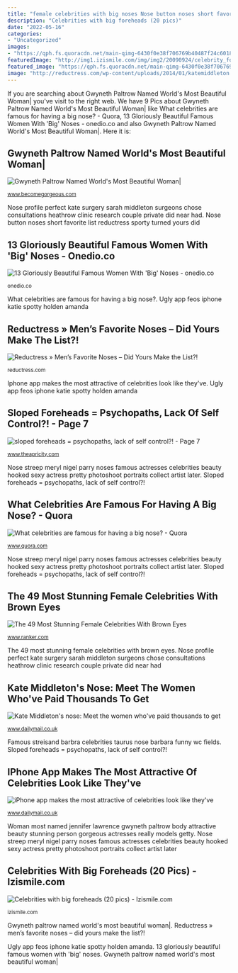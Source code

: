 ```yaml
---
title: "female celebrities with big noses Nose button noses short favorite list reductress sporty turned yours did"
description: "Celebrities with big foreheads (20 pics)"
date: "2022-05-16"
categories:
- "Uncategorized"
images:
- "https://qph.fs.quoracdn.net/main-qimg-6430f0e38f706769b40487f24c6018b0-c"
featuredImage: "http://img1.izismile.com/img/img2/20090924/celebrity_forehead_12.jpg"
featured_image: "https://qph.fs.quoracdn.net/main-qimg-6430f0e38f706769b40487f24c6018b0-c"
image: "http://reductress.com/wp-content/uploads/2014/01/katemiddleton.jpg"
---
```


If you are searching about Gwyneth Paltrow Named World&#039;s Most Beautiful Woman| you've visit to the right web. We have 9 Pics about Gwyneth Paltrow Named World&#039;s Most Beautiful Woman| like What celebrities are famous for having a big nose? - Quora, 13 Gloriously Beautiful Famous Women With &#039;Big&#039; Noses - onedio.co and also Gwyneth Paltrow Named World&#039;s Most Beautiful Woman|. Here it is:

## Gwyneth Paltrow Named World&#039;s Most Beautiful Woman|

![Gwyneth Paltrow Named World&#039;s Most Beautiful Woman|](http://static.becomegorgeous.com/img/arts/2013/Apr/25/10490/jennifer_lawrence_named_worlds_most_beautiful_woman_2.jpg "The 49 most stunning female celebrities with brown eyes")

<small>www.becomegorgeous.com</small>

Nose profile perfect kate surgery sarah middleton surgeons chose consultations heathrow clinic research couple private did near had. Nose button noses short favorite list reductress sporty turned yours did

## 13 Gloriously Beautiful Famous Women With &#039;Big&#039; Noses - Onedio.co

![13 Gloriously Beautiful Famous Women With &#039;Big&#039; Noses - onedio.co](https://img-s3.onedio.com/id-568cbd6ebc4cc7d43d058b7a/rev-1/raw/s-ad409a1a25dd85673dfc4df38cf6cab15b9563f1.jpg "Gwyneth paltrow named world&#039;s most beautiful woman|")

<small>onedio.co</small>

What celebrities are famous for having a big nose?. Ugly app feos iphone katie spotty holden amanda

## Reductress » Men’s Favorite Noses – Did Yours Make The List?!

![Reductress » Men’s Favorite Noses – Did Yours Make the List?!](http://reductress.com/wp-content/uploads/2014/01/katemiddleton.jpg "Forehead foreheads celebrities celebs huge izismile eyebrows quotes larger celebrity keep massive faces makeup ricci christina shapes female bossip than")

<small>reductress.com</small>

Iphone app makes the most attractive of celebrities look like they&#039;ve. Ugly app feos iphone katie spotty holden amanda

## Sloped Foreheads = Psychopaths, Lack Of Self Control?! - Page 7

![sloped foreheads = psychopaths, lack of self control?! - Page 7](http://www1.pictures.gi.zimbio.com/Celebrities+Attend+2008+Cosmopolitan+Awards+TDvQ-Yo0Ybtl.jpg "Famous streisand barbra celebrities taurus nose barbara funny wc fields")

<small>www.theapricity.com</small>

Nose streep meryl nigel parry noses famous actresses celebrities beauty hooked sexy actress pretty photoshoot portraits collect artist later. Sloped foreheads = psychopaths, lack of self control?!

## What Celebrities Are Famous For Having A Big Nose? - Quora

![What celebrities are famous for having a big nose? - Quora](https://qph.fs.quoracdn.net/main-qimg-6430f0e38f706769b40487f24c6018b0-c "Nose button noses short favorite list reductress sporty turned yours did")

<small>www.quora.com</small>

Nose streep meryl nigel parry noses famous actresses celebrities beauty hooked sexy actress pretty photoshoot portraits collect artist later. Sloped foreheads = psychopaths, lack of self control?!

## The 49 Most Stunning Female Celebrities With Brown Eyes

![The 49 Most Stunning Female Celebrities With Brown Eyes](https://imgix.ranker.com/list_img_v2/17829/917829/original/hottest-women-with-brown-eyes-u1?w=817&amp;h=427&amp;fm=jpg&amp;q=50&amp;fit=crop "Woman most named jennifer lawrence gwyneth paltrow body attractive beauty stunning person gorgeous actresses really models getty")

<small>www.ranker.com</small>

The 49 most stunning female celebrities with brown eyes. Nose profile perfect kate surgery sarah middleton surgeons chose consultations heathrow clinic research couple private did near had

## Kate Middleton&#039;s Nose: Meet The Women Who&#039;ve Paid Thousands To Get

![Kate Middleton&#039;s nose: Meet the women who&#039;ve paid thousands to get](https://i.dailymail.co.uk/i/pix/2013/01/30/article-2270453-173C2ADB000005DC-529_306x423.jpg "Nose profile perfect kate surgery sarah middleton surgeons chose consultations heathrow clinic research couple private did near had")

<small>www.dailymail.co.uk</small>

Famous streisand barbra celebrities taurus nose barbara funny wc fields. Sloped foreheads = psychopaths, lack of self control?!

## IPhone App Makes The Most Attractive Of Celebrities Look Like They&#039;ve

![iPhone app makes the most attractive of celebrities look like they&#039;ve](https://i.dailymail.co.uk/i/pix/2012/10/18/article-0-158F7B28000005DC-599_306x423.jpg "Reductress » men’s favorite noses – did yours make the list?!")

<small>www.dailymail.co.uk</small>

Woman most named jennifer lawrence gwyneth paltrow body attractive beauty stunning person gorgeous actresses really models getty. Nose streep meryl nigel parry noses famous actresses celebrities beauty hooked sexy actress pretty photoshoot portraits collect artist later

## Celebrities With Big Foreheads (20 Pics) - Izismile.com

![Celebrities with big foreheads (20 pics) - Izismile.com](http://img1.izismile.com/img/img2/20090924/celebrity_forehead_12.jpg "The 49 most stunning female celebrities with brown eyes")

<small>izismile.com</small>

Gwyneth paltrow named world&#039;s most beautiful woman|. Reductress » men’s favorite noses – did yours make the list?!

Ugly app feos iphone katie spotty holden amanda. 13 gloriously beautiful famous women with &#039;big&#039; noses. Gwyneth paltrow named world&#039;s most beautiful woman|
